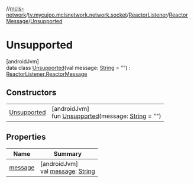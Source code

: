 //[mcls-network](../../../../../index.md)/[tv.mycujoo.mclsnetwork.network.socket](../../../index.md)/[ReactorListener](../../index.md)/[ReactorMessage](../index.md)/[Unsupported](index.md)

# Unsupported

[androidJvm]\
data class [Unsupported](index.md)(val message: [String](https://kotlinlang.org/api/latest/jvm/stdlib/kotlin/-string/index.html) = &quot;&quot;) : [ReactorListener.ReactorMessage](../index.md)

## Constructors

| | |
|---|---|
| [Unsupported](-unsupported.md) | [androidJvm]<br>fun [Unsupported](-unsupported.md)(message: [String](https://kotlinlang.org/api/latest/jvm/stdlib/kotlin/-string/index.html) = &quot;&quot;) |

## Properties

| Name | Summary |
|---|---|
| [message](message.md) | [androidJvm]<br>val [message](message.md): [String](https://kotlinlang.org/api/latest/jvm/stdlib/kotlin/-string/index.html) |
